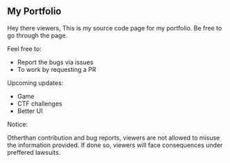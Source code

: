 ## My Portfolio
Hey there viewers,
This is my source code page for my portfolio. Be free to go through the page. 

Feel free to:

* Report the bugs via issues
* To work by requesting a PR

Upcoming updates:

* Game
* CTF challenges
* Better UI

Notice:

Otherthan contribution and bug reports, viewers are not allowed to misuse the information provided. If done so, viewers will face consequences under preffered lawsuits.
